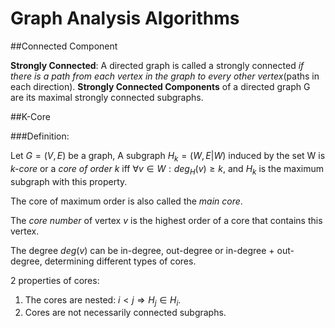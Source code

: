 Graph Analysis Algorithms
========================================================

##Connected Component

**Strongly Connected**: A directed graph is called a strongly connected *if there is a path from each vertex in the graph to every other vertex*(paths in each direction).
**Strongly Connected Components** of a directed graph G are its maximal strongly connected subgraphs.

##K-Core

###Definition:

Let $G=(V,E)$ be a graph, A subgraph $H_k=(W,E|W)$ induced by the set W is *k-core* or a *core of order k* iff $\forall{v} \in W: deg_H(v) \geq k$, and $H_k$ is the maximum subgraph with this property.

The core of maximum order is also called the *main core*.

The *core number* of vertex $v$ is the highest order of a core that contains this vertex.

The degree $deg(v)$ can be in-degree, out-degree or in-degree $+$ out-degree, determining different types of cores.

2 properties of cores:
1. The cores are nested: $i < j \Rightarrow H_j \in H_i$.
2. Cores are not necessarily connected subgraphs.
